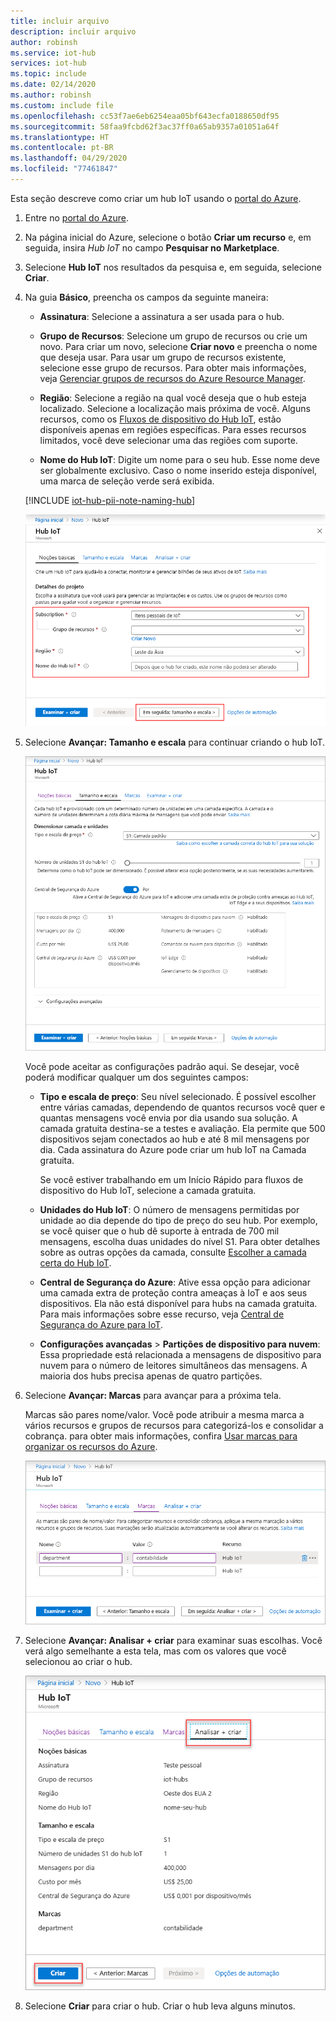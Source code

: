 ```yaml
---
title: incluir arquivo
description: incluir arquivo
author: robinsh
ms.service: iot-hub
services: iot-hub
ms.topic: include
ms.date: 02/14/2020
ms.author: robinsh
ms.custom: include file
ms.openlocfilehash: cc53f7ae6eb6254eaa05bf643ecfa0188650df95
ms.sourcegitcommit: 58faa9fcbd62f3ac37ff0a65ab9357a01051a64f
ms.translationtype: HT
ms.contentlocale: pt-BR
ms.lasthandoff: 04/29/2020
ms.locfileid: "77461847"
---
```

Esta seção descreve como criar um hub IoT usando o [portal do Azure](https://portal.azure.com).

1. Entre no [portal do Azure](https://portal.azure.com).

1. Na página inicial do Azure, selecione o botão **Criar um recurso** e, em seguida, insira *Hub IoT* no campo **Pesquisar no Marketplace**.

1. Selecione **Hub IoT** nos resultados da pesquisa e, em seguida, selecione **Criar**.

1. Na guia **Básico**, preencha os campos da seguinte maneira:

   - **Assinatura**: Selecione a assinatura a ser usada para o hub.

   - **Grupo de Recursos**: Selecione um grupo de recursos ou crie um novo. Para criar um novo, selecione **Criar novo** e preencha o nome que deseja usar. Para usar um grupo de recursos existente, selecione esse grupo de recursos. Para obter mais informações, veja [Gerenciar grupos de recursos do Azure Resource Manager](../articles/azure-resource-manager/management/manage-resource-groups-portal.md).

   - **Região**: Selecione a região na qual você deseja que o hub esteja localizado. Selecione a localização mais próxima de você. Alguns recursos, como os [Fluxos de dispositivo do Hub IoT](../articles/iot-hub/iot-hub-device-streams-overview.md), estão disponíveis apenas em regiões específicas. Para esses recursos limitados, você deve selecionar uma das regiões com suporte.

   - **Nome do Hub IoT**: Digite um nome para o seu hub. Esse nome deve ser globalmente exclusivo. Caso o nome inserido esteja disponível, uma marca de seleção verde será exibida.

   [!INCLUDE [iot-hub-pii-note-naming-hub](iot-hub-pii-note-naming-hub.md)]

   ![Criar um hub no portal do Azure](./media/iot-hub-include-create-hub/iot-hub-create-screen-basics.png)

1. Selecione **Avançar: Tamanho e escala** para continuar criando o hub IoT.

   ![Definir o tamanho e a escala para um novo hub usando o portal do Azure](./media/iot-hub-include-create-hub/iot-hub-create-screen-size-scale.png)

   Você pode aceitar as configurações padrão aqui. Se desejar, você poderá modificar qualquer um dos seguintes campos: 

    - **Tipo e escala de preço**: Seu nível selecionado. É possível escolher entre várias camadas, dependendo de quantos recursos você quer e quantas mensagens você envia por dia usando sua solução. A camada gratuita destina-se a testes e avaliação. Ela permite que 500 dispositivos sejam conectados ao hub e até 8 mil mensagens por dia. Cada assinatura do Azure pode criar um hub IoT na Camada gratuita. 

      Se você estiver trabalhando em um Início Rápido para fluxos de dispositivo do Hub IoT, selecione a camada gratuita.

    - **Unidades do Hub IoT**: O número de mensagens permitidas por unidade ao dia depende do tipo de preço do seu hub. Por exemplo, se você quiser que o hub dê suporte à entrada de 700 mil mensagens, escolha duas unidades do nível S1.
    Para obter detalhes sobre as outras opções da camada, consulte [Escolher a camada certa do Hub IoT](../articles/iot-hub/iot-hub-scaling.md).

    - **Central de Segurança do Azure**: Ative essa opção para adicionar uma camada extra de proteção contra ameaças à IoT e aos seus dispositivos. Ela não está disponível para hubs na camada gratuita. Para mais informações sobre esse recurso, veja [Central de Segurança do Azure para IoT](https://docs.microsoft.com/azure/asc-for-iot/).

    - **Configurações avançadas** > **Partições de dispositivo para nuvem**: Essa propriedade está relacionada a mensagens de dispositivo para nuvem para o número de leitores simultâneos das mensagens. A maioria dos hubs precisa apenas de quatro partições.

1.  Selecione **Avançar: Marcas** para avançar para a próxima tela.

    Marcas são pares nome/valor. Você pode atribuir a mesma marca a vários recursos e grupos de recursos para categorizá-los e consolidar a cobrança. para obter mais informações, confira [Usar marcas para organizar os recursos do Azure](../articles/azure-resource-manager/management/tag-resources.md).

    ![Atribuir marcas para o hub usando o portal do Azure](./media/iot-hub-include-create-hub/iot-hub-create-tabs.png)

1.  Selecione **Avançar: Analisar + criar** para examinar suas escolhas. Você verá algo semelhante a esta tela, mas com os valores que você selecionou ao criar o hub. 

    ![Examinar informações para criar o hub](./media/iot-hub-include-create-hub/iot-hub-create-review.png)

1.  Selecione **Criar** para criar o hub. Criar o hub leva alguns minutos.
